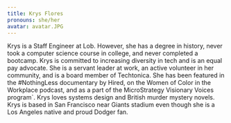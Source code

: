 ```yaml
---
title: Krys Flores
pronouns: she/her
avatar: avatar.JPG
---
```


Krys is a Staff Engineer at Lob. However, she has a degree in history, never took a computer science course in college, and never completed a bootcamp. Krys is committed to increasing diversity in tech and is an equal pay advocate. She is a servant leader at work, an active volunteer in her community, and is a board member of Techtonica. She has been featured in the #NothingLess documentary by Hired, on the Women of Color in the Workplace podcast, and as a part of the MicroStrategy Visionary Voices program`. Krys loves systems design and British murder mystery novels. Krys is based in San Francisco near Giants stadium even though she is a Los Angeles native and proud Dodger fan.

